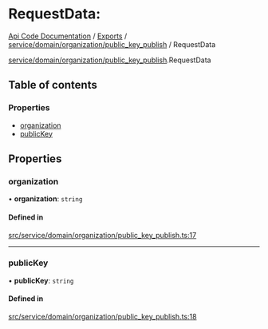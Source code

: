 # RequestData: 
 
[Api Code Documentation](../README.md) / [Exports](../modules.md) / [service/domain/organization/public\_key\_publish](../modules/service_domain_organization_public_key_publish.md) / RequestData

[service/domain/organization/public\_key\_publish](../modules/service_domain_organization_public_key_publish.md).RequestData

## Table of contents

### Properties

- [organization](service_domain_organization_public_key_publish.RequestData.md#organization)
- [publicKey](service_domain_organization_public_key_publish.RequestData.md#publickey)

## Properties

### organization

• **organization**: `string`

#### Defined in

[src/service/domain/organization/public_key_publish.ts:17](https://github.com/openkfw/TruBudget/blob/086d599/api/src/service/domain/organization/public_key_publish.ts#L17)

___

### publicKey

• **publicKey**: `string`

#### Defined in

[src/service/domain/organization/public_key_publish.ts:18](https://github.com/openkfw/TruBudget/blob/086d599/api/src/service/domain/organization/public_key_publish.ts#L18)

